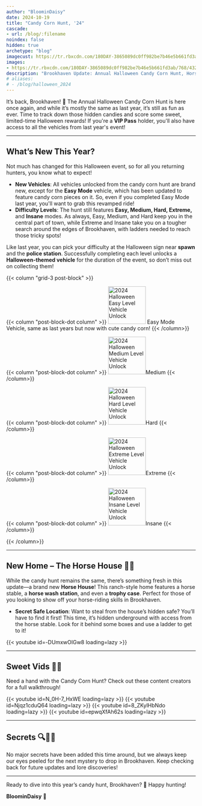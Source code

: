 ```yaml
---
author: "BloominDaisy"
date: 2024-10-19
title: "Candy Corn Hunt, '24"
cascade:
- url: /blog/:filename
noindex: false
hidden: true
archetype: "blog"
imagecust: https://tr.rbxcdn.com/180DAY-3865089dc0ff982be7b46e5b661fd3ab/768/432/Image/Png/noFilter
images:
- https://tr.rbxcdn.com/180DAY-3865089dc0ff982be7b46e5b661fd3ab/768/432/Image/Png/noFilter
description: "Brookhaven Update: Annual Halloween Candy Corn Hunt, Horse House, and more."
# aliases:
# - /blog/halloween_2024
---
```


It’s back, Brookhaven! 🎃 The Annual Halloween Candy Corn Hunt is here once again, and while it’s mostly the same as last year, it’s still as fun as ever. Time to track down those hidden candies and score some sweet, limited-time Halloween rewards! If you're a **VIP Pass** holder, you'll also have access to all the vehicles from last year's event!

---

## What’s New This Year?

Not much has changed for this Halloween event, so for all you returning hunters, you know what to expect!

- **New Vehicles**: All vehicles unlocked from the candy corn hunt are brand new, except for the **Easy Mode** vehicle, which has been updated to feature candy corn pieces on it. So, even if you completed Easy Mode last year, you'll want to grab this revamped ride!
- **Difficulty Levels**: The hunt still features **Easy, Medium, Hard, Extreme,** and **Insane** modes. As always, Easy, Medium, and Hard keep you in the central part of town, while Extreme and Insane take you on a tougher search around the edges of Brookhaven, with ladders needed to reach those tricky spots!


Like last year, you can pick your difficulty at the Halloween sign near **spawn** and the **police station**. Successfully completing each level unlocks a **Halloween-themed vehicle** for the duration of the event, so don’t miss out on collecting them!

{{< column "grid-3 post-block" >}}


{{< column "post-block-dot column" >}}
<img src="/images/blog/2024_halloween_easy_mode_vehicle.webp" loading="lazy" alt="2024 Halloween Easy Level Vehicle Unlock" style="width: auto; height: 100px;"> Easy Mode Vehicle, same as last years but now with cute candy corn!
{{< /column>}}

{{< column "post-block-dot column" >}}
<img src="/images/blog/2024_halloween_medium_mode_vehicle.webp" loading="lazy" alt="2024 Halloween Medium Level Vehicle Unlock" style="width: auto; height: 100px;">Medium
{{< /column>}}

{{< column "post-block-dot column" >}}
<img src="/images/blog/2024_halloween_hard_mode_vehicle.webp" loading="lazy" alt="2024 Halloween Hard Level Vehicle Unlock" style="width: auto; height: 100px;">Hard
{{< /column>}}

{{< column "post-block-dot column" >}}
<img src="/images/blog/2024_halloween_extreme_mode_vehicle.webp" loading="lazy" alt="2024 Halloween Extreme Level Vehicle Unlock" style="width: auto; height: 100px;">Extreme
{{< /column>}}

{{< column "post-block-dot column" >}}
<img src="/images/blog/2024_halloween_insane_mode_vehicle.webp" loading="lazy" alt="2024 Halloween Insane Level Vehicle Unlock" style="width: auto; height: 100px;">Insane
{{< /column>}}

{{< /column>}}

---

## New Home – The Horse House 🏡🐴

While the candy hunt remains the same, there’s something fresh in this update—a brand new **Horse House**! This ranch-style home features a horse stable, a **horse wash station**, and even a **trophy case**. Perfect for those of you looking to show off your horse-riding skills in Brookhaven.

- **Secret Safe Location**: Want to steal from the house’s hidden safe? You’ll have to find it first! This time, it’s hidden underground with access from the horse stable. Look for it behind some boxes and use a ladder to get to it!


<div class=" post-vid-dot">
{{< youtube id=-DUmxwOIGw8 loading=lazy >}}
</div>

---

## Sweet Vids 🍬🎥

Need a hand with the Candy Corn Hunt? Check out these content creators for a full walkthrough!

<div class="grid-2 post-vid-dot">
{{< youtube id=N_0H-7_HxWE loading=lazy >}}
{{< youtube id=Njqz1cduQ64 loading=lazy >}}
{{< youtube id=8_ZKylHbNdo loading=lazy >}}
{{< youtube id=epwqXfAh62s loading=lazy >}}
</div>

---

## Secrets 🔍🕵️‍♂️

No major secrets have been added this time around, but we always keep our eyes peeled for the next mystery to drop in Brookhaven. Keep checking back for future updates and lore discoveries!

---

Ready to dive into this year’s candy hunt, Brookhaven? 🎃 Happy hunting!

**BloominDaisy** 💜

